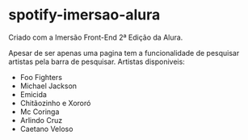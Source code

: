 # spotify-imersao-alura

Criado com a Imersão Front-End 2ª Edição da Alura.

Apesar de ser apenas uma pagina tem a funcionalidade de pesquisar artistas pela barra de pesquisar.
Artistas disponiveis:

- Foo Fighters
- Michael Jackson
- Emicida
- Chitãozinho e Xororó
- Mc Coringa
- Arlindo Cruz
- Caetano Veloso 